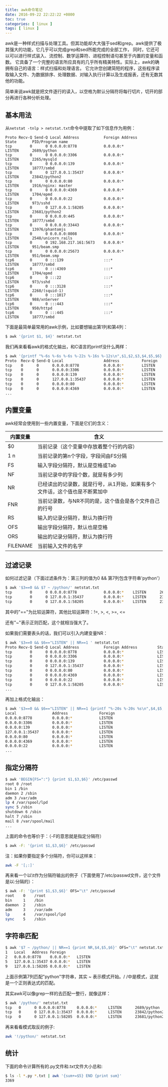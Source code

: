 ```yaml
---
title: awk命令笔记
date: 2016-09-22 22:22:22 +0800
toc: true
categories: [ linux ]
tags: [ linux ]
---
```


awk是一种样式扫描与处理工具。但其功能却大大强于sed和grep。awk提供了极其强大的功能，它几乎可以完成grep和sed所能完成的全部工作，
同时，它还可以可以进行样式装入、流控制、数学运算符、进程控制语句甚至于内置的变量和函数。
它具备了一个完整的语言所应具有的几乎所有精美特性。实际上，awk的确拥有自己的语言：样式扫描和处理语言。
它允许您创建简短的程序，这些程序读取输入文件、为数据排序、处理数据、对输入执行计算以及生成报表，还有无数其他的功能。

简单来说awk就是把文件逐行的读入，以空格为默认分隔符将每行切片，切开的部分再进行各种分析处理。
<!-- more -->

## 基本用法

从`netstat -tnlp > netstat.txt`命令中提取了如下信息作为用例：

```
Proto Recv-Q Send-Q Local Address           Foreign Address         State       PID/Program name
tcp        0      0 0.0.0.0:8778            0.0.0.0:*               LISTEN      2689/python
tcp        0      0 0.0.0.0:3306            0.0.0.0:*               LISTEN      2265/mysqld
tcp        0      0 0.0.0.0:139             0.0.0.0:*               LISTEN      18777/smbd
tcp        0      0 127.0.0.1:35437         0.0.0.0:*               LISTEN      23842/python2
tcp        0      0 0.0.0.0:80              0.0.0.0:*               LISTEN      1916/nginx: master
tcp        0      0 0.0.0.0:4369            0.0.0.0:*               LISTEN      1704/epmd
tcp        0      0 0.0.0.0:22              0.0.0.0:*               LISTEN      973/sshd
tcp        0      0 127.0.0.1:58205         0.0.0.0:*               LISTEN      23681/python2
tcp        0      0 0.0.0.0:445             0.0.0.0:*               LISTEN      18777/smbd
tcp        0      0 0.0.0.0:33443           0.0.0.0:*               LISTEN      13976/phantomjs
tcp        0      0 0.0.0.0:8008            0.0.0.0:*               LISTEN      2548/unicorn_rails
tcp        0      0 192.168.217.161:5673    0.0.0.0:*               LISTEN      951/beam.smp
tcp        0      0 0.0.0.0:25673           0.0.0.0:*               LISTEN      951/beam.smp
tcp6       0      0 :::139                  :::*                    LISTEN      18777/smbd
tcp6       0      0 :::4369                 :::*                    LISTEN      1704/epmd
tcp6       0      0 :::22                   :::*                    LISTEN      973/sshd
tcp6       0      0 :::3128                 :::*                    LISTEN      2268/(squid-1)
tcp6       0      0 :::1017                 :::*                    LISTEN      988/xnServer
tcp6       0      0 :::443                  :::*                    LISTEN      950/httpd
tcp6       0      0 :::445                  :::*                    LISTEN      18777/smbd
```

下面是最简单最常用的awk示例，比如要想输出第1列和第4列：

```bash
$ awk '{print $1, $4}' netstat.txt
```

我们再来看看awk的格式化输出，和C语言的printf没什么两样：

```bash
$ awk '{printf "%-6s %-6s %-6s %-22s %-16s %-12s\n",$1,$2,$3,$4,$5,$6}' netstat.txt
Proto  Recv-Q Send-Q Local                  Address          Foreign
tcp    0      0      0.0.0.0:8778           0.0.0.0:*        LISTEN
tcp    0      0      0.0.0.0:3306           0.0.0.0:*        LISTEN
tcp    0      0      0.0.0.0:139            0.0.0.0:*        LISTEN
tcp    0      0      127.0.0.1:35437        0.0.0.0:*        LISTEN
tcp    0      0      0.0.0.0:80             0.0.0.0:*        LISTEN
tcp    0      0      0.0.0.0:4369           0.0.0.0:*        LISTEN
...
```

## 内置变量

awk经常会使用到一些内置变量，下面是它们的含义：

| 内置变量     | 含义                                     |
|----------|----------------------------------------|
| $0       | 当前记录（这个变量中存放着整个行的内容）                   |
| $1~$n    | 当前记录的第n个字段，字段间由FS分隔                    |
| FS       | 输入字段分隔符，默认是空格或Tab                      |
| NF       | 当前记录中的字段个数，就是有多少列                      |
| NR       | 已经读出的记录数，就是行号，从1开始，如果有多个文件话，这个值也是不断累加中 |
| FNR      | 当前记录数，与NR不同的是，这个值会是各个文件自己的行号           |
| RS       | 输入的记录分隔符，默认为换行符                        |
| OFS      | 输出字段分隔符，默认也是空格                         |
| ORS      | 输出的记录分隔符，默认为换行符                        |
| FILENAME | 当前输入文件的名字                              |

## 过滤记录

如何过滤记录（下面过滤条件为：第三列的值为0 && 第7列包含字符串'python'）

```bash
$ awk '$3==0 && $7 ~ /python/' netstat.txt
tcp        0      0 0.0.0.0:8778            0.0.0.0:*    LISTEN      2689/python
tcp        0      0 127.0.0.1:35437         0.0.0.0:*    LISTEN      23842/python2
tcp        0      0 127.0.0.1:58205         0.0.0.0:*    LISTEN      23681/python2
```

其中的"=="为比较运算符，其他比较运算符：!=, >, <, >=, <=

还有"~"表示正则匹配，这个就相当强大了。

如果我们需要表头的话，我们可以引入内建变量NR：

```bash
$ awk '$3==0 && $6=="LISTEN" || NR==1 ' netstat.txt
Proto Recv-Q Send-Q Local Address           Foreign Address         State       PID/Program name
tcp        0      0 0.0.0.0:8778            0.0.0.0:*               LISTEN      2689/python
tcp        0      0 0.0.0.0:3306            0.0.0.0:*               LISTEN      2265/mysqld
tcp        0      0 0.0.0.0:139             0.0.0.0:*               LISTEN      18777/smbd
tcp        0      0 127.0.0.1:35437         0.0.0.0:*               LISTEN      23842/python2
tcp        0      0 0.0.0.0:80              0.0.0.0:*               LISTEN      1916/nginx: master
tcp        0      0 0.0.0.0:4369            0.0.0.0:*               LISTEN      1704/epmd
tcp        0      0 0.0.0.0:22              0.0.0.0:*               LISTEN      973/sshd
tcp        0      0 127.0.0.1:58205         0.0.0.0:*               LISTEN      23681/python2
...
```

再加上格式化输出：

```bash
$ awk '$3==0 && $6=="LISTEN" || NR==1 {printf "%-20s %-20s %s\n",$4,$5,$6}' netstat.txt
Local                Address              Foreign
0.0.0.0:8778         0.0.0.0:*            LISTEN
0.0.0.0:3306         0.0.0.0:*            LISTEN
0.0.0.0:139          0.0.0.0:*            LISTEN
127.0.0.1:35437      0.0.0.0:*            LISTEN
0.0.0.0:80           0.0.0.0:*            LISTEN
0.0.0.0:4369         0.0.0.0:*            LISTEN
0.0.0.0:22           0.0.0.0:*            LISTEN
...
```

## 指定分隔符

```bash
$ awk 'BEGIN{FS=":"} {print $1,$3,$6}' /etc/passwd
root 0 /root
bin 1 /bin
daemon 2 /sbin
adm 3 /var/adm
lp 4 /var/spool/lpd
sync 5 /sbin
shutdown 6 /sbin
halt 7 /sbin
mail 8 /var/spool/mail
...
```

上面的命令也等价于：（-F的意思就是指定分隔符）

```bash
$ awk -F: '{print $1,$3,$6}' /etc/passwd
```

注：如果你要指定多个分隔符，你可以这样来：

```bash
awk -F '[;:]'
```

再来看一个以\t作为分隔符输出的例子（下面使用了/etc/passwd文件，这个文件是以:分隔的）：

```bash
$ awk -F: '{print $1,$3,$6}' OFS="\t" /etc/passwd
root    0    /root
bin     1    /bin
daemon  2    /sbin
adm     3    /var/adm
lp      4    /var/spool/lpd
sync    5    /sbin
```

## 字符串匹配

```bash
$ awk '$7 ~ /python/ || NR==1 {print NR,$4,$5,$6}' OFS="\t" netstat.txt
1	Local	Address	Foreign
2	0.0.0.0:8778	0.0.0.0:*	LISTEN
5	127.0.0.1:35437	0.0.0.0:*	LISTEN
9	127.0.0.1:58205	0.0.0.0:*	LISTEN
```

上面示例第7列匹配"python"字符串，其实 ~ 表示模式开始。/ /中是模式，这就是一个正则表达式的匹配。

其实awk可以像grep一样的去匹配一整行，就像这样：

```bash
$ awk '/python/' netstat.txt
tcp   0      0 0.0.0.0:8778     0.0.0.0:*     LISTEN      2689/python
tcp   0      0 127.0.0.1:35437  0.0.0.0:*     LISTEN      23842/python2
tcp   0      0 127.0.0.1:58205  0.0.0.0:*     LISTEN      23681/python2
```

再来看看模式取反的例子:

```bash
awk '!/python/' netstat.txt
```

## 统计

下面的命令计算所有的.py文件和.txt文件大小总和:

```bash
$ ls -l *.py *.txt | awk '{sum+=$5} END {print sum}'
3369
```
